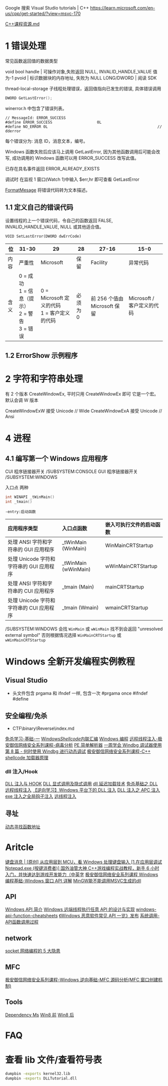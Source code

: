 Google 搜索 Visual Studio tutorials | C++
https://learn.microsoft.com/en-us/cpp/get-started/?view=msvc-170

[C++课程资源.md](https://github.com/ritianpig/-/blob/main/C++%E8%AF%BE%E7%A8%8B%E8%B5%84%E6%BA%90.md)

# 1 错误处理

常见函数返回值的数据类型

void
bool
handle | 可操作对象,失败返回 NULL, INVALID_HANDLE_VALUE 值为-1
pvoid | 标识数据块的内存地址, 失败为 NULL
LONG/DWORD | 阅读 SDK

thread-local-storage 子线程处理错误，返回值指向已发生的错误, 具体错误调用

```c
DWORD GetLastError();
```

winerror.h 中包含了错误列表。

```
// MessageId: ERROR_SUCCESS
#define ERROR_SUCCESS                    0L
#define NO_ERROR 0L                                                 // dderror
```

每个错误分为: 消息 ID，消息文本，编号。

Windows 函数失败后应该马上调用 GetLastError, 因为其他函数调用后可能会改写, 成功调用的 Windows 函数可以用 ERROR_SUCCESS 改写此值。

已存在具名事件返回 ERROR_ALREADY_EXISTS

调试时 在监视 1 窗口(Watch 1)中输入 $err,hr 即可查看 GetLastError

[FormatMesage](https://learn.microsoft.com/en-us/windows/win32/api/winbase/nf-winbase-formatmessage) 将错误代码转为文本描述。

## 1.1 定义自己的错误代码

设置线程的上一个错误代码，令自己的函数返回 FALSE, INVALID_HANDLE_VALUE, NULL 或其他适合值。

```
VOID SetLastError(DWORD dwErrCode)
```

| 位   | 31-30                                                        | 29                                             | 28       | 27-16                        | 15-0                       |
| ---- | ------------------------------------------------------------ | ---------------------------------------------- | -------- | ---------------------------- | -------------------------- |
| 内容 | 严重性                                                       | Microsoft                                      | 保留     | Facility                     | 异常代码                   |
| 含义 | 0 = 成功<br />1 = 信息（提示） <br />2 = 警告<br /> 3 = 错误 | 0 = Microsoft 定义的代码<br>1 = 客户定义的代码 | 必须为 0 | 前 256 个值由 Microsoft 保留 | Microsoft / 客户定义的代码 |

## 1.2 ErrorShow 示例程序

# 2 字符和字符串处理

有 2 个版本 CreateWindowEx, 平时只用 CreateWindowEx 即可 它是一个宏。默认会调 W 版本

CreateWindowExW 接受 Unicode // Wide
CreateWindowExA 接受 Unicode // Ansi

# 4 进程

## 4.1 编写第一个 Windows 应用程序

CUI 程序链接器开关 /SUBSYSTEM:CONSOLE
GUI 程序链接器开关 /SUBSYSTEM:WINDOWS

入口点 两种

```c
int WINAPI _tWinMain()
int _tmain()
```

`-entry:启动函数`

| 应用程序类型                             | 入口点函数            | 嵌入可执行文件的启动函数 |
| :--------------------------------------- | :-------------------- | :----------------------- |
| 处理 ANSI 字符和字符串的 GUI 应用程序    | \_tWinMain (WinMain)  | WinMainCRTStartup        |
| 处理 Unicode 字符和字符串的 GUI 应用程序 | \_tWinMain (wWinMain) | wWinMainCRTStartup       |
| 处理 ANSI 字符和字符串的 CUI 应用程序    | \_tmain (Main)        | mainCRTStartup           |
| 处理 Unicode 字符和字符串的 CUI 应用程序 | \_tmain (Wmain)       | wmainCRTStartup          |

/SUBSYSTEM:WINDOWS 会找 `WinMain` 或 `wWinMain` 找不到会返回 "unresolved external symbol" 否则根据情况选择 `WinMainCRTStartup` 或 `wWinMainCRTStartup`

# Windows 全新开发编程实例教程

## Visual Studio

- 头文件包含 prgama 和 ifndef 一样, 包含一次
  #prgama once
  #ifndef
  #define


## 安全编程/免杀

- CTF\binary\Reverse\index.md

[免杀学习-基础-一](https://mp.weixin.qq.com/s/qpINhoeK3gBNrZrY_jH7Cw)
[Windows*Shellcode*内联汇编](https://secondbc.github.io/SecondBC/2023/06/19/Windows_Shellcode/)
[Windows 编程](https://secondbc.github.io/SecondBC/2022/12/04/Windows编程/)
[远程线程注入-极安御信网络安全系列课程-病毒分析](https://www.bilibili.com/video/BV1ww411U71g/)
[PE 简单解析器](https://secondbc.github.io/SecondBC/2022/11/12/PE简单解析器/)
[一周学会 Windbg 调试器使用第 8 篇 - 何时使用 Windbg 进行动态调试](https://www.bilibili.com/video/BV1DX4y1b7bq/)
[极安御信网络安全系列课程-C++ shellcode 加载器原理](https://www.bilibili.com/video/BV19P411v7rX/)

### dll 注入/Hook

[DLL 注入与 HOOK](https://secondbc.github.io/SecondBC/2022/12/12/DLL注入与HOOK/)
[DLL 显式调用及隐式调用](https://www.bilibili.com/video/BV1M44y1F79S/)
[dll 延迟加载技术](https://mp.weixin.qq.com/s/wxNQ7yn1W1s85hR8CZGeRQ)
[免杀基础之 DLL 远程线程注入](https://mp.weixin.qq.com/s/oaVq98wxbA6OOxoMcStBIw)
[【逆向学习】Windows 平台下的 DLL 注入](https://www.xunflash.top/archives/DLLInject.html)
[DLL 注入之 APC 注入](https://www.bilibili.com/video/BV1PB4y1f7eW/)
[exe 注入之全局钩子注入](https://mp.weixin.qq.com/s/l_hCz_Kbm_q2MPjUd5WPbw)
[远线程注入](https://mp.weixin.qq.com/s/CNZFytugjY2LZb_HqHf1EQ)
## 寻址

[动态寻找函数地址](https://mp.weixin.qq.com/s/zVJvggesZTtvvK__aR4jtw)

# Aritcle

[键盘消息 | [原创] 从应用层到 MCU，看 Windows 处理键盘输入 [1.在应用层调试 Notepad.exe (按键消费者)] ](https://bbs.kanxue.com/user-home-399589.htm)
[国外油管大神 C++游戏编程实战教程，新手 6 小时入门，并快速达到游戏开发能力（中英字](https://www.bilibili.com/video/BV16h4y1d766/)
[极安御信网络安全系列课程 Windows 编程基础-Windows 窗口 API 详解](https://www.bilibili.com/video/BV1cV4y1e7pq/)
[MinGW能不能调用MSVC生成的dll](https://www.bilibili.com/video/BV1na4y1D7eS/)
## API
[Windows API 简介](https://mp.weixin.qq.com/s/NBAYTCksJWpA-nCiVyX0Pw)
[Windows 远端线程执行任意 API 的设计与实现](https://mp.weixin.qq.com/s/bqLiDI-kt6dDIWyl-C3K0Q)
[windows-api-function-cheatsheets](https://github.com/snowcra5h/windows-api-function-cheatsheets)
[《Windows 恶意软件常见 API 一览》发布](https://mp.weixin.qq.com/s/GCNK3eLXYLWMGF6BW3Yy-A)
[系统调用-API函数调用过程](https://mp.weixin.qq.com/s/Ay2SAtwVZnCZmFaLofiw8g)

## network

[socket 网络编程的 5 大隐患](https://mp.weixin.qq.com/s/KDF0lTR7PiA4K2JQjsZxEg)

## MFC

[极安御信网络安全系列课程-Windows 逆向基础-MFC 源码分析(MFC 窗口创建机制)](https://www.bilibili.com/video/BV1Ym4y1q7FD/)

## Tools

[Dependency Ms](https://learn.microsoft.com/zh-cn/cpp/windows/understanding-the-dependencies-of-a-visual-cpp-application?view=msvc-170) [Win8 前](https://www.dependencywalker.com/) [Win8 后](https://github.com/lucasg/Dependencies)

# FAQ

# 查看 lib 文件/查看符号表

```sh
dumpbin -exports kernel32.lib
dumpbin -exports DLLTutorial.dll
```
